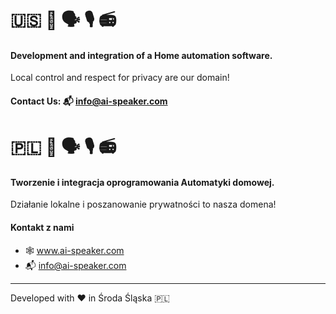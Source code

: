 
# :us: :house_with_garden: :speaking_head:	:studio_microphone:	:radio: 

#### Development and integration of a Home automation software. 

Local control and respect for privacy are our domain!

#### Contact Us: 📬 info@ai-speaker.com



# :poland: :house_with_garden: :speaking_head:	:studio_microphone:	:radio: 

#### Tworzenie i integracja oprogramowania Automatyki domowej.

Działanie lokalne i poszanowanie prywatności to nasza domena!


#### Kontakt z nami
- 🕸️ www.ai-speaker.com
- 📬 info@ai-speaker.com

----------------------------

Developed with :heart: in Środa Śląska :poland:
